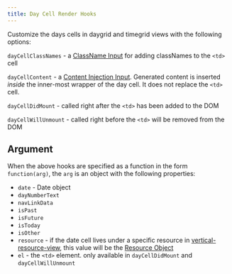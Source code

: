 ```yaml
---
title: Day Cell Render Hooks
---
```



Customize the days cells in daygrid and timegrid views with the following options:

`dayCellClassNames` - a [ClassName Input](classname-input) for adding classNames to the `<td>` cell

`dayCellContent` - a [Content Injection Input](content-injection). Generated content is inserted *inside* the inner-most wrapper of the day cell. It does not replace the `<td>` cell.

`dayCellDidMount` - called right after the `<td>` has been added to the DOM

`dayCellWillUnmount` - called right before the `<td>` will be removed from the DOM


## Argument

When the above hooks are specified as a function in the form `function(arg)`, the `arg` is an object with the following properties:

- `date` - Date object
- `dayNumberText`
- `navLinkData`
- `isPast`
- `isFuture`
- `isToday`
- `isOther`
- `resource` - if the date cell lives under a specific resource in [vertical-resource-view](vertical-resource-view), this value will be the [Resource Object](resource-object)
- `el` - the `<td>` element. only available in `dayCellDidMount` and `dayCellWillUnmount`
